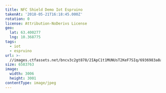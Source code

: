 ```yaml
---
title: NFC Shield Demo Iot Espruino
takenAt: '2018-05-21T16:18:45.000Z'
rotation: 0
license: Attribution-NoDerivs License
geo:
  lat: 63.400277
  lng: 10.368775
tags:
  - iot
  - espruino
url: >-
  //images.ctfassets.net/bncv3c2gt878/2IApC1t1MUNUsT2KeF7SIq/6936983a8a0e35a2d55b443e5c9a32d2/nfc-shield-demo-iot-espruino_28425769188_o
size: 6583763
image:
  width: 3006
  height: 3001
contentType: image/jpeg
---
```


